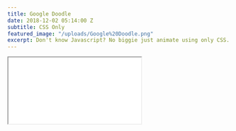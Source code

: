 ```yaml
---
title: Google Doodle
date: 2018-12-02 05:14:00 Z
subtitle: CSS Only
featured_image: "/uploads/Google%20Doodle.png"
excerpt: Don't know Javascript? No biggie just animate using only CSS.
---
```


<iframe src="/uploads/IMG_0149.TRIM.MOV></iframe>

![IMG_0149.TRIM.MOV](/uploads/IMG_0149.TRIM.MOV)

### CSS Animations

Created a Google Doodle using CSS only. Used the plug-in [animate.css](https://daneden.github.io/animate.css/) by Jon Eden to create this magical unicorn Google Doodle.

### Research
I wanted to create a unicorn Google Doodle. I researched previous [Google Doodles](https://www.google.com/doodles) on the Google website to kind of get an idea of what I was going to create. I also researched anything that had to do with [unicorns](https://www.google.com/search?q=unicorns&source=lnms&tbm=isch&sa=X&ved=0ahUKEwipgNDqrJHfAhUEKH0KHbYWD4EQ_AUIDigB&biw=1020&bih=650). 


| Project Metadata|
|------------------------|-------------|
| Project:  | Google Doodle   |
| Date:  | Spring 2018   |
| Client: | Google  |
| Deliverables: | Functioning Google Doodle  |
| Tools: | Codepen, Illustrator, animate.css  |
| Methods: | Mood Board, Research, Prototype |
| Status: | Concept  |